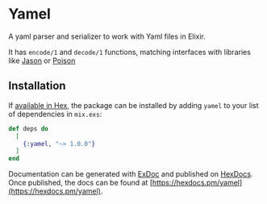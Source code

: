 # Yamel

A yaml parser and serializer to work with Yaml files in Elixir.

It has `encode/1` and `decode/1` functions, matching interfaces with libraries like [Jason](https://github.com/michalmuskala/jason) or [Poison](https://github.com/devinus/poison)

## Installation

If [available in Hex](https://hex.pm/docs/publish), the package can be installed
by adding `yamel` to your list of dependencies in `mix.exs`:

```elixir
def deps do
  [
    {:yamel, "~> 1.0.0"}
  ]
end
```

Documentation can be generated with [ExDoc](https://github.com/elixir-lang/ex_doc)
and published on [HexDocs](https://hexdocs.pm). Once published, the docs can
be found at [https://hexdocs.pm/yamel](https://hexdocs.pm/yamel).
